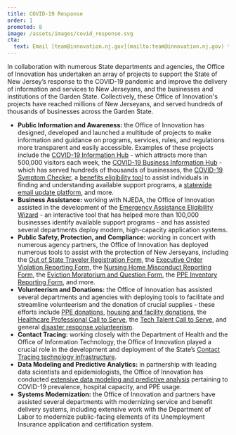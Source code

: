 ```yaml
---
title: COVID-19 Response
order: 1
promoted: 8
image: /assets/images/covid_response.svg
cta:
  text: Email [team@innovation.nj.gov](mailto:team@innovation.nj.gov) to learn more about the Office of Innovation's COVID-19 response
---
```


In collaboration with numerous State departments and agencies, the Office of Innovation has undertaken an array of projects to support the State of New Jersey’s response to the COVID-19 pandemic and improve the delivery of information and services to New Jerseyans, and the businesses and institutions of the Garden State. Collectively, these Office of Innovation's projects have reached millions of New Jerseyans, and served hundreds of thousands of businesses across the Garden State.

- **Public Information and Awareness:** the Office of Innovation has designed, developed and launched a multitude of projects to make information and guidance on programs, services, rules, and regulations more transparent and easily accessible. Examples of these projects include the [COVID-19 Information Hub](#covid) - which attracts more than 500,000 visitors each week, the [COVID-19 Business Information Hub](#covidbusiness) - which has served hundreds of thousands of businesses, the [COVID-19 Symptom Checker](https://self.covid19.nj.gov/), a [benefits eligibility tool](https://getstarted.nj.gov/labor/) to assist individuals in finding and understanding available support programs, a [statewide email update platform](https://public.govdelivery.com/accounts/NJGOV/subscriber/new), and more.
- **Business Assistance:** working with NJEDA, the Office of Innovation assisted in the development of the [Emergency Assistance Eligibility Wizard](https://assistance.business.nj.gov/) - an interactive tool that has helped more than 100,000 businesses identify available support programs - and has assisted several departments deploy modern, high-capacity application systems.
- **Public Safety, Protection, and Compliance:** working in concert with numerous agency partners, the Office of Innovation has deployed numerous tools to assist with the protection of New Jerseyans, including the [Out of State Traveler Registration Form](https://covid19.nj.gov/forms/njtravel), the [Executive Order Violation Reporting Form](https://covid19.nj.gov/forms/violation), the [Nursing Home Misconduct Reporting Form](https://covid19.nj.gov/forms/ltc), the [Eviction Moratorium and Question Form](https://covid19.nj.gov/forms/renter), the [PPE Inventory Reporting Form](http://covid19.nj.gov/ppereport), and more.
- **Volunteerism and Donations:** the Office of Innovation has assisted several departments and agencies with deploying tools to facilitate and streamline volunteerism and the donation of crucial supplies - these efforts include [PPE donations](https://covid19.nj.gov/forms/ppedonations), [housing and facility donations](https://covid19.nj.gov/forms/housing), the [Healthcare Professional Call to Serve](https://manage.covid19.nj.gov/volunteer_home/registration/), the [Tech Talent Call to Serve](https://forms.business.nj.gov/tech/), and general [disaster response volunteerism](https://helpnjnow.communityos.org/).
- **Contact Tracing:** working closely with the Department of Health and the Office of Information Technology, the Office of Innovation played a crucial role in the development and deployment of the State’s [Contact Tracing technology infrastructure](https://covid19.nj.gov/pages/testandtrace).
- **Data Modeling and Predictive Analytics:** in partnership with leading data scientists and epidemiologists, the Office of Innovation has conducted [extensive data modeling and predictive analysis](https://covid19.nj.gov/faqs/nj-information/reopening-guidance-and-restrictions/how-is-the-state-using-data-to-make-decisions-and-slow-the-spread-of-covid-19) pertaining to COVID-19 prevalence, hospital capacity, and PPE usage.
- **Systems Modernization:** the Office of Innovation and partners have assisted several departments with modernizing service and benefit delivery systems, including extensive work with the Department of Labor to modernize public-facing elements of its Unemployment Insurance application and certification system.
